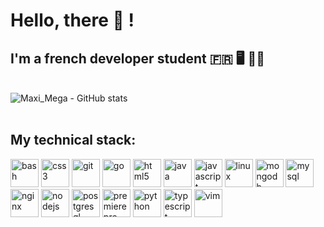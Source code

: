 <div id="header" align="left">
  <h1>Hello, there 👋 !</h1>
</div>

## I'm a french developer student 🇫🇷 🖥️ 👨‍🎓

<br />

<div id="stats" align="left">
  <img alt="Maxi_Mega - GitHub stats" src="https://github-readme-stats.vercel.app/api?username=Maxi-Mega&custom_title=My%20GitHub%20Stats:&show_icons=true&hide_border=true" />
</div>

<br />

## My technical stack:

<div id="icons" align="left">
   <img alt="bash" height="45px" width="45px" src="https://cdn.jsdelivr.net/gh/devicons/devicon/icons/bash/bash-original.svg" />
   <img alt="css3" height="45px" width="45px" src="https://cdn.jsdelivr.net/gh/devicons/devicon/icons/css3/css3-plain.svg" />
   <img alt="git" height="45px" width="45px" src="https://cdn.jsdelivr.net/gh/devicons/devicon/icons/git/git-original.svg" />
   <img alt="go" height="45px" width="45px" src="https://cdn.jsdelivr.net/gh/devicons/devicon/icons/go/go-original-wordmark.svg" />
   <img alt="html5" height="45px" width="45px" src="https://cdn.jsdelivr.net/gh/devicons/devicon/icons/html5/html5-plain.svg" />
   <img alt="java" height="45px" width="45px" src="https://cdn.jsdelivr.net/gh/devicons/devicon/icons/java/java-original.svg" />
   <img alt="javascript" height="45px" width="45px" src="https://cdn.jsdelivr.net/gh/devicons/devicon/icons/javascript/javascript-plain.svg" />
   <img alt="linux" height="45px" width="45px" src="https://cdn.jsdelivr.net/gh/devicons/devicon/icons/linux/linux-original.svg" />
   <img alt="mongodb" height="45px" width="45px" src="https://cdn.jsdelivr.net/gh/devicons/devicon/icons/mongodb/mongodb-original.svg" />
   <img alt="mysql" height="45px" width="45px" src="https://cdn.jsdelivr.net/gh/devicons/devicon/icons/mysql/mysql-original.svg" />
   <img alt="nginx" height="45px" width="45px" src="https://cdn.jsdelivr.net/gh/devicons/devicon/icons/nginx/nginx-original.svg" />
   <img alt="nodejs" height="45px" width="45px" src="https://cdn.jsdelivr.net/gh/devicons/devicon/icons/nodejs/nodejs-original.svg" />
   <img alt="postgresql" height="45px" width="45px" src="https://cdn.jsdelivr.net/gh/devicons/devicon/icons/postgresql/postgresql-plain.svg" />
   <img alt="premierepro" height="45px" width="45px" src="https://cdn.jsdelivr.net/gh/devicons/devicon/icons/premierepro/premierepro-original.svg" />
   <img alt="python" height="45px" width="45px" src="https://cdn.jsdelivr.net/gh/devicons/devicon/icons/python/python-original.svg" />
   <img alt="typescript" height="45px" width="45px" src="https://cdn.jsdelivr.net/gh/devicons/devicon/icons/typescript/typescript-plain.svg" />
   <img alt="vim" height="45px" width="45px" src="https://cdn.jsdelivr.net/gh/devicons/devicon/icons/vim/vim-plain.svg" />
</div>
